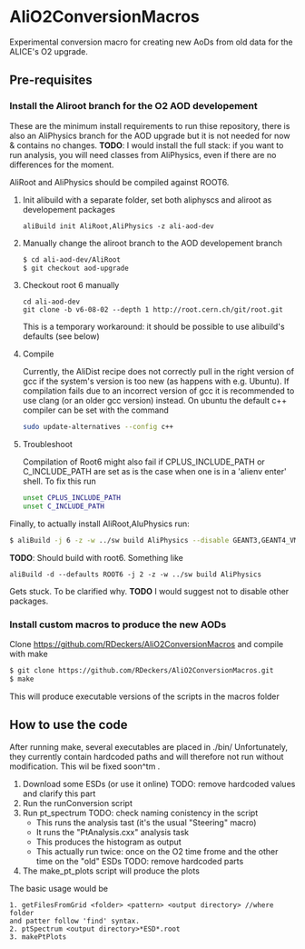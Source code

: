 # AliO2ConversionMacros
Experimental conversion macro for creating new AoDs from old data for the ALICE's O2 upgrade.

## Pre-requisites

### Install the Aliroot branch for the O2 AOD developement

These are the minimum install requirements to run thise repository, there is also an AliPhysics branch for the AOD upgrade but it is not needed for now & contains no changes. **TODO**: I would install the full stack: if you want to run analysis, you will need classes from AliPhysics, even if there are no differences for the moment.

AliRoot and AliPhysics should be compiled against ROOT6.

1. Init alibuild with a separate folder, set both aliphyscs and aliroot as developement packages

   ```
   aliBuild init AliRoot,AliPhysics -z ali-aod-dev
   ```
2. Manually change the aliroot branch to the AOD developement branch

   ```bash
   $ cd ali-aod-dev/AliRoot
   $ git checkout aod-upgrade
   ```
3. Checkout root 6 manually   

   ```
   cd ali-aod-dev 
   git clone -b v6-08-02 --depth 1 http://root.cern.ch/git/root.git 

   ```
   This is a temporary workaround: it should be possible to use alibuild's defaults (see below)
   
3. Compile

   Currently, the AliDist recipe does not correctly pull in the right version of gcc if the system's version is too new (as happens with e.g. Ubuntu). If compilation fails due to an incorrect version of gcc it is recommended to use clang (or an older gcc version) instead. On ubuntu the default c++ compiler can be set with the command
   
   ```bash
   sudo update-alternatives --config c++ 
   ```
4. Troubleshoot 

   Compilation of Root6 might also fail if CPLUS_INCLUDE_PATH or C_INCLUDE_PATH are set as is the case when one is in a 'alienv enter' shell. To fix this run 
   
   ```bash
   unset CPLUS_INCLUDE_PATH
   unset C_INCLUDE_PATH
   ```

Finally, to actually install AliRoot,AluPhysics run:

   ```bash
   $ aliBuild -j 6 -z -w ../sw build AliPhysics --disable GEANT3,GEANT4_VMC,fastjet
   ```
   **TODO**:
   Should build with root6. Something like 
   ```
   aliBuild -d --defaults ROOT6 -j 2 -z -w ../sw build AliPhysics
   ```
   Gets stuck. To be clarified why.
   **TODO**
   I would suggest not to disable other packages.
   
### Install custom macros to produce the new AODs

Clone https://github.com/RDeckers/AliO2ConversionMacros and compile with make
```bash
$ git clone https://github.com/RDeckers/AliO2ConversionMacros.git  
$ make
```

This will produce executable versions of the scripts in the macros folder

## How to use the code

After running make, several executables are placed in ./bin/
Unfortunately, they currently contain hardcoded paths and will therefore not run without modification. This wil be fixed soon^tm  .

1. Download some ESDs (or use it online) TODO: remove hardcoded values and clarify this part
2. Run the runConversion script 
3. Run pt_spectrum TODO: check naming conistency in the script
   * This runs the analysis tast (it's the usual "Steering" macro)
   * It runs the "PtAnalysis.cxx" analysis task
   * This produces the histogram as output
   * This actually run twice: once on the O2 time frome and the other time on the "old" ESDs TODO: remove hardcoded parts
4. The make_pt_plots script will produce the plots

The basic usage would be 
```
1. getFilesFromGrid <folder> <pattern> <output directory> //where folder 
and patter follow 'find' syntax. 
2. ptSpectrum <output directory>*ESD*.root 
3. makePtPlots 
```
